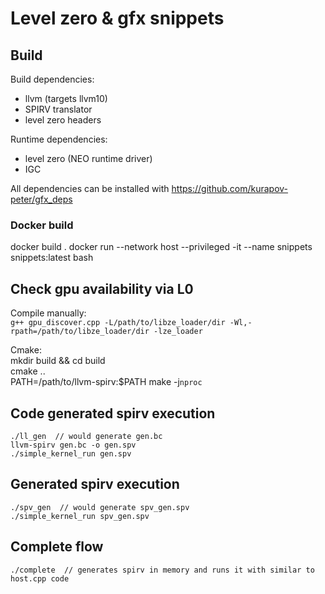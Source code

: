 # Level zero & gfx snippets

## Build
Build dependencies:
* llvm (targets llvm10)
* SPIRV translator
* level zero headers

Runtime dependencies:
* level zero (NEO runtime driver)
* IGC

All dependencies can be installed with https://github.com/kurapov-peter/gfx_deps

### Docker build
docker build .
docker run --network host --privileged -it --name snippets snippets:latest bash

## Check gpu availability via L0

Compile manually:  
`g++ gpu_discover.cpp -L/path/to/libze_loader/dir -Wl,-rpath=/path/to/libze_loader/dir -lze_loader`

Cmake:  
mkdir build && cd build  
cmake ..  
PATH=/path/to/llvm-spirv:$PATH make -j`nproc`

## Code generated spirv execution
```
./ll_gen  // would generate gen.bc  
llvm-spirv gen.bc -o gen.spv  
./simple_kernel_run gen.spv
```

## Generated spirv execution
```
./spv_gen  // would generate spv_gen.spv  
./simple_kernel_run spv_gen.spv
```

## Complete flow
```
./complete  // generates spirv in memory and runs it with similar to host.cpp code
```
